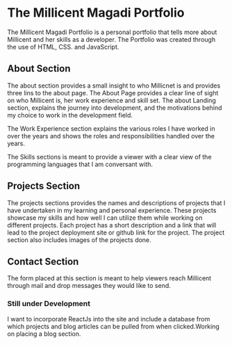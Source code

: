# The Millicent Magadi Portfolio

The Millicent Magadi Portfolio is a personal portfolio that tells more about Millicent and her skills as a developer. The Portfolio was created through the use of HTML, CSS. and JavaScript. 

## About Section
The about section provides a small insight to who Millicnet is and provides three lins to the about page. The About Page provides a clear line of sight on who Millicent is, her work experience and skill set. The about Landing section, explains the journey into development, and the motivations behind my choice to work in the development field. 

The Work Experience section explains the various roles I have worked in over the years and shows the roles and responsibilities handled over the years. 

The Skills sections is meant to provide a viewer with a clear view of the programming languages that I am conversant with.

## Projects Section
The projects sections provides the names and descriptions of projects that I have undertaken in my learning and personal experience. These projects showcase my skills and how well I can utilize them while working on different projects. Each project has a short description and a link that will lead to the project deployment site or github link for the project. The project section also includes images of the projects done. 

## Contact Section
The form placed at this section is meant to help viewers reach Millicent through mail and drop messages they would like to send. 

### Still under Development
I want to incorporate ReactJs into the site and include a database from which projects and blog articles can be pulled from when clicked.Working on placing a blog section.
